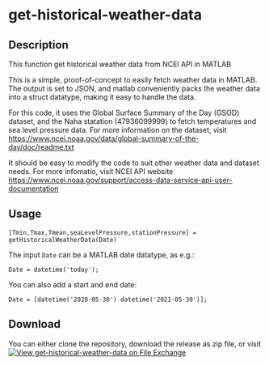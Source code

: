 # get-historical-weather-data

## Description

This function get historical weather data from NCEI API in MATLAB

This is a simple, proof-of-concept to easily fetch weather data in MATLAB.
The output is set to JSON, and matlab conveniently packs the weather data into a struct datatype, making it easy to handle the data.

For this code, it uses the Global Surface Summary of the Day (GSOD) dataset, and the Naha statation (47936099999) to fetch temperatures and sea level pressure data.
For more information on the dataset, visit <https://www.ncei.noaa.gov/data/global-summary-of-the-day/doc/readme.txt>

It should be easy to modify the code to suit other weather data and dataset needs. 
For more infomatio, visit NCEI API website <https://www.ncei.noaa.gov/support/access-data-service-api-user-documentation>

## Usage
```
[Tmin,Tmax,Tmean,seaLevelPressure,stationPressure] = getHistoricalWeatherData(Date)
```
The input `Date` can be a MATLAB date datatype, as e.g.:
```
Date = datetime('today');
```
You can also add a start and end date:
```
Date = [datetime('2020-05-30') datetime('2021-05-30')];
```

## Download
You can either clone the repository, download the release as zip file, or visit
[![View get-historical-weather-data on File Exchange](https://www.mathworks.com/matlabcentral/images/matlab-file-exchange.svg)](https://www.mathworks.com/matlabcentral/fileexchange/93465-get-historical-weather-data)
